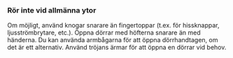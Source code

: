 ### Rör inte vid allmänna ytor 

Om möjligt, använd knogar snarare än fingertoppar (t.ex. för hissknappar, ljusströmbrytare, etc.). Öppna dörrar med höfterna snarare än med händerna. Du kan använda armbågarna för att öppna dörrhandtagen, om det är ett alternativ. Använd tröjans ärmar för att öppna en dörrar vid behov.
